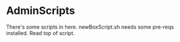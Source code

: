 # AdminScripts

There's some scripts in here.
newBoxScript.sh needs some pre-reqs installed. Read top of script.

